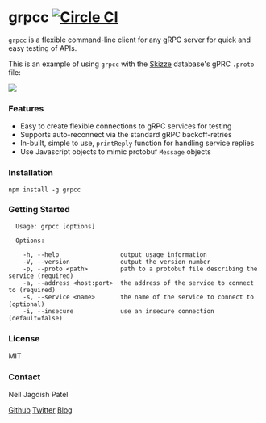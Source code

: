 # grpcc [![Circle CI](https://circleci.com/gh/njpatel/grpcc.svg?style=svg)](https://circleci.com/gh/njpatel/grpcc)

`grpcc` is a flexible command-line client for any gRPC server for quick and easy testing of APIs.

This is an example of using `grpcc` with the [Skizze](https://github.com/skizzehq/skizze) database's gPRC `.proto` file:

![](https://i.imgur.com/fa1wcaJ.png)


### Features
 * Easy to create flexible connections to gRPC services for testing
 * Supports auto-reconnect via the standard gRPC backoff-retries
 * In-built, simple to use, `printReply` function for handling service replies
 * Use Javascript objects to mimic protobuf `Message` objects
 

### Installation

`npm install -g grpcc`
 
 
### Getting Started

```
  Usage: grpcc [options]

  Options:

    -h, --help                 output usage information
    -V, --version              output the version number
    -p, --proto <path>         path to a protobuf file describing the service (required)
    -a, --address <host:port>  the address of the service to connect to (required)
    -s, --service <name>       the name of the service to connect to (optional)
    -i, --insecure             use an insecure connection (default=false)

```


### License

MIT
  

### Contact

Neil Jagdish Patel

[Github](https://github.com/njpatel) [Twitter](https://twitter.com/njpatel) [Blog](https://njp.io)
